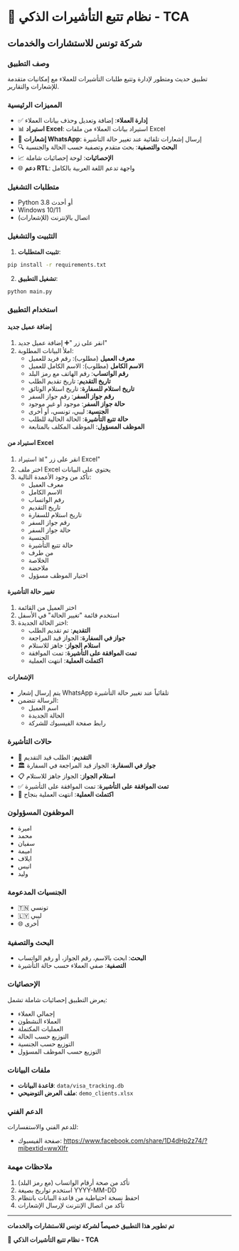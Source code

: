 # 🛂 نظام تتبع التأشيرات الذكي - TCA
## شركة تونس للاستشارات والخدمات

### وصف التطبيق
تطبيق حديث ومتطور لإدارة وتتبع طلبات التأشيرات للعملاء مع إمكانيات متقدمة للإشعارات والتقارير.

### المميزات الرئيسية
- ✅ **إدارة العملاء**: إضافة وتعديل وحذف بيانات العملاء
- 📊 **استيراد Excel**: استيراد بيانات العملاء من ملفات Excel
- 📱 **إشعارات WhatsApp**: إرسال إشعارات تلقائية عند تغيير حالة التأشيرة
- 🔍 **البحث والتصفية**: بحث متقدم وتصفية حسب الحالة والجنسية
- 📈 **الإحصائيات**: لوحة إحصائيات شاملة
- 🌐 **دعم RTL**: واجهة تدعم اللغة العربية بالكامل

### متطلبات التشغيل
- Python 3.8 أو أحدث
- Windows 10/11
- اتصال بالإنترنت (للإشعارات)

### التثبيت والتشغيل

1. **تثبيت المتطلبات**:
```bash
pip install -r requirements.txt
```

2. **تشغيل التطبيق**:
```bash
python main.py
```

### استخدام التطبيق

#### إضافة عميل جديد
1. انقر على زر "➕ إضافة عميل جديد"
2. املأ البيانات المطلوبة:
   - **معرف العميل** (مطلوب): رقم فريد للعميل
   - **الاسم الكامل** (مطلوب): الاسم الكامل للعميل
   - **رقم الواتساب**: رقم الهاتف مع رمز البلد
   - **تاريخ التقديم**: تاريخ تقديم الطلب
   - **تاريخ استلام للسفارة**: تاريخ استلام الوثائق
   - **رقم جواز السفر**: رقم جواز السفر
   - **حالة جواز السفر**: موجود أو غير موجود
   - **الجنسية**: ليبي، تونسي، أو أخرى
   - **حالة تتبع التأشيرة**: الحالة الحالية للطلب
   - **الموظف المسؤول**: الموظف المكلف بالمتابعة

#### استيراد من Excel
1. انقر على زر "📊 استيراد Excel"
2. اختر ملف Excel يحتوي على البيانات
3. تأكد من وجود الأعمدة التالية:
   - معرف العميل
   - الاسم الكامل
   - رقم الواتساب
   - تاريخ التقديم
   - تاريخ استلام للسفارة
   - رقم جواز السفر
   - حالة جواز السفر
   - الجنسية
   - حالة تتبع التأشيرة
   - من طرف
   - الخلاصة
   - ملاحضة
   - اختيار الموظف مسؤول

#### تغيير حالة التأشيرة
1. اختر العميل من القائمة
2. استخدم قائمة "تغيير الحالة" في الأسفل
3. اختر الحالة الجديدة:
   - **التقديم**: تم تقديم الطلب
   - **جواز في السفارة**: الجواز قيد المراجعة
   - **استلام الجواز**: جاهز للاستلام
   - **تمت الموافقة على التأشيرة**: تمت الموافقة
   - **اكتملت العملية**: انتهت العملية

#### الإشعارات
- يتم إرسال إشعار WhatsApp تلقائياً عند تغيير حالة التأشيرة
- الرسالة تتضمن:
  - اسم العميل
  - الحالة الجديدة
  - رابط صفحة الفيسبوك للشركة

### حالات التأشيرة
- 📝 **التقديم**: الطلب قيد التقديم
- 🏛️ **جواز في السفارة**: الجواز قيد المراجعة في السفارة
- 📋 **استلام الجواز**: الجواز جاهز للاستلام
- ✅ **تمت الموافقة على التأشيرة**: تمت الموافقة على التأشيرة
- 🎉 **اكتملت العملية**: انتهت العملية بنجاح

### الموظفون المسؤولون
- اميرة
- محمد
- سفيان
- اميمة
- ايلاف
- انيس
- وليد

### الجنسيات المدعومة
- 🇹🇳 تونسي
- 🇱🇾 ليبي
- 🌐 أخرى

### البحث والتصفية
- **البحث**: ابحث بالاسم، رقم الجواز، أو رقم الواتساب
- **التصفية**: صفي العملاء حسب حالة التأشيرة

### الإحصائيات
يعرض التطبيق إحصائيات شاملة تشمل:
- إجمالي العملاء
- العملاء النشطون
- العمليات المكتملة
- التوزيع حسب الحالة
- التوزيع حسب الجنسية
- التوزيع حسب الموظف المسؤول

### ملفات البيانات
- **قاعدة البيانات**: `data/visa_tracking.db`
- **ملف العرض التوضيحي**: `demo_clients.xlsx`

### الدعم الفني
للدعم الفني والاستفسارات:
- صفحة الفيسبوك: https://www.facebook.com/share/1D4dHp2z74/?mibextid=wwXIfr

### ملاحظات مهمة
1. تأكد من صحة أرقام الواتساب (مع رمز البلد)
2. استخدم تواريخ بصيغة YYYY-MM-DD
3. احفظ نسخة احتياطية من قاعدة البيانات بانتظام
4. تأكد من اتصال الإنترنت لإرسال الإشعارات

---

**تم تطوير هذا التطبيق خصيصاً لشركة تونس للاستشارات والخدمات**

🛂 **نظام تتبع التأشيرات الذكي - TCA**